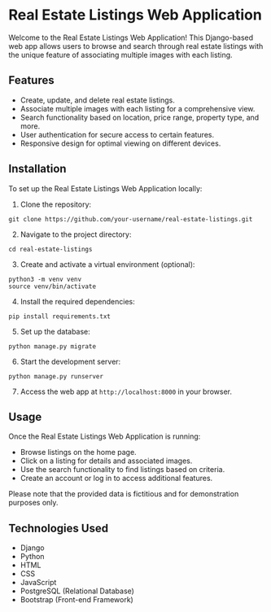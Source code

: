 # Real Estate Listings Web Application

Welcome to the Real Estate Listings Web Application! This Django-based web app allows users to browse and search through real estate listings with the unique feature of associating multiple images with each listing.

## Features

- Create, update, and delete real estate listings.
- Associate multiple images with each listing for a comprehensive view.
- Search functionality based on location, price range, property type, and more.
- User authentication for secure access to certain features.
- Responsive design for optimal viewing on different devices.

## Installation

To set up the Real Estate Listings Web Application locally:

1. Clone the repository:
```
git clone https://github.com/your-username/real-estate-listings.git
```
2. Navigate to the project directory:
```
cd real-estate-listings
```
3. Create and activate a virtual environment (optional):
```
python3 -m venv venv
source venv/bin/activate
```
4. Install the required dependencies:
```
pip install requirements.txt
```
5. Set up the database:
```
python manage.py migrate
```
6. Start the development server:
```
python manage.py runserver
```
7. Access the web app at `http://localhost:8000` in your browser.

## Usage

Once the Real Estate Listings Web Application is running:

- Browse listings on the home page.
- Click on a listing for details and associated images.
- Use the search functionality to find listings based on criteria.
- Create an account or log in to access additional features.

Please note that the provided data is fictitious and for demonstration purposes only.

## Technologies Used

- Django
- Python
- HTML
- CSS
- JavaScript
- PostgreSQL (Relational Database)
- Bootstrap (Front-end Framework)

